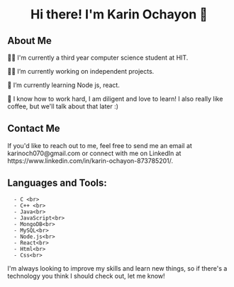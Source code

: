 <div id="header" align="center">
<h1> Hi there! I'm Karin Ochayon 👋 </h1>
</div>

<div id="content">
<h2> About Me </h2>

  👩‍🎓 I'm currently a third year computer science student at HIT.

  🙋‍♀️ I’m currently working on independent projects.

  🌼 I’m currently learning Node js, react.

  🥳  I know how to work hard, I am diligent and love to learn! I also really like coffee, but we'll talk about that later :)
  </div>


<div id="contact" >
<h2> Contact Me</h2>
  If you'd like to reach out to me, feel free to send me an email at karinoch070@gmail.com or connect with me on LinkedIn at https://www.linkedin.com/in/karin-ochayon-873785201/.
</div>


<div id="tools" >
  <h2> Languages and Tools:</h2>
 
      - C <br>
      - C++ <br>
      - Java<br>
      - JavaScript<br>
      - MongoDB<br>
      - MySQL<br>
      - Node.js<br>
      - React<br>
      - Html<br>
      - Css<br>
  I'm always looking to improve my skills and learn new things, so if there's a technology you think I should check out, let me know!
  </div>
 




